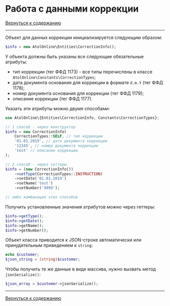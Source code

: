 # Работа с данными коррекции

[Вернуться к содержанию](readme.md)

---

Объект для данных коррекции инициализируется следующим образом:

```php
$info = new AtolOnline\Entities\CorrectionInfo();
```

У объекта должны быть указаны все следующие обязательные атрибуты:
* тип коррекции (тег ФФД 1173) - все типы перечислены в классе `AtolOnline\Constants\CorrectionTypes`;
* дата документа основания для коррекции в формате `d.m.Y` (тег ФФД 1178);
* номер документа основания для коррекции (тег ФФД 1179);
* описание коррекции (тег ФФД 1177).

Указать эти атрибуты можно двумя способами:

```php
use AtolOnline\{Entities\CorrectionInfo, Constants\CorrectionTypes};

// 1 способ - через конструктор
$info = new CorrectionInfo(
    CorrectionTypes::SELF, // тип коррекции
    '01.01.2019', // дата документа коррекции
    '12345', // номер документа коррекции
    'test' // описание коррекции
);

// 2 способ - через сеттеры
$info = (new CorrectionInfo())
    ->setType(CorrectionTypes::INSTRUCTION)
    ->setDate('01.01.2019')
    ->setName('test')
    ->setNumber('9999');

// либо комбинация этих способов
```

Получить установленные значения атрибутов можно через геттеры:

```php
$info->getType();
$info->getDate();
$info->getName();
$info->getNumber();
```

Объект класса приводится к JSON-строке автоматически или принудительным приведением к `string`:

```php
echo $customer;
$json_string = (string)$customer;
```

Чтобы получить те же данные в виде массива, нужно вызвать метод `jsonSerialize()`:

```php
$json_array = $customer->jsonSerialize();
```

---

[Вернуться к содержанию](readme.md)